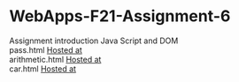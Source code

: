 # WebApps-F21-Assignment-6
Assignment introduction Java Script and DOM<br>
pass.html [Hosted at](https://44-563-webapps-f21.github.io/webapps-f21-assignment-6-kundanaSakhamuri98/pass.html)<br>
arithmetic.html [Hosted at](https://44-563-webapps-f21.github.io/webapps-f21-assignment-6-kundanaSakhamuri98/arithmetic.html)<br>
car.html [Hosted at](https://44-563-webapps-f21.github.io/webapps-f21-assignment-6-kundanaSakhamuri98/car.html)<br>